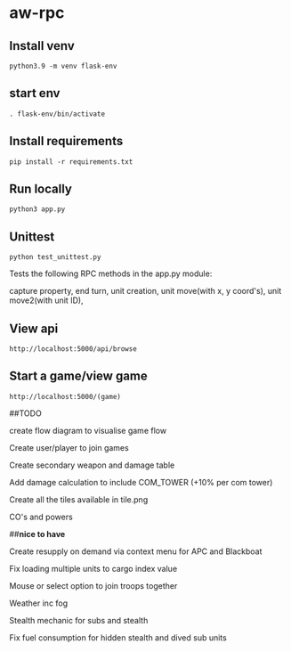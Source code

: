 # aw-rpc

## Install venv

    python3.9 -m venv flask-env

## start env

    . flask-env/bin/activate

## Install requirements

    pip install -r requirements.txt

## Run locally

    python3 app.py

## Unittest

    python test_unittest.py



Tests the following RPC methods in the app.py module:

capture property,
end turn,
unit creation,
unit move(with x, y coord's),
unit move2(with unit ID),



## View api

    http://localhost:5000/api/browse

## Start a game/view game

    http://localhost:5000/(game)


##TODO

create flow diagram to visualise game flow

Create user/player to join games 

Create secondary weapon and damage table

Add damage calculation to include COM_TOWER (+10% per com tower)

Create all the tiles available in tile.png

CO's and powers

##**nice to have**

Create resupply on demand via context menu for APC and Blackboat

Fix loading multiple units to cargo index value

Mouse or select option to join troops together

Weather inc fog

Stealth mechanic for subs and stealth

Fix fuel consumption for hidden stealth and dived sub units
